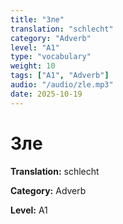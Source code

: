 ```yaml
---
title: "Зле"
translation: "schlecht"
category: "Adverb"
level: "A1"
type: "vocabulary"
weight: 10
tags: ["A1", "Adverb"]
audio: "/audio/zle.mp3"
date: 2025-10-19
---
```


# Зле

**Translation:** schlecht

**Category:** Adverb

**Level:** A1


